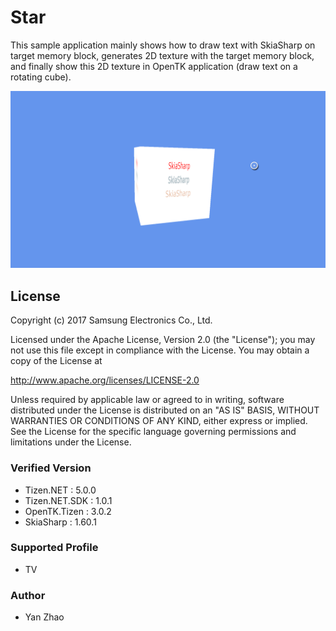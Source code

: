 # Star
This sample application mainly shows how to draw text with SkiaSharp on target memory block, generates 2D texture with the target memory block, and finally show this 2D texture in OpenTK application (draw text on a rotating cube).

![OPENTK](./Screenshots/CubeWithSkiaSharp.png)

## License
Copyright (c) 2017 Samsung Electronics Co., Ltd.

Licensed under the Apache License, Version 2.0 (the "License");
you may not use this file except in compliance with the License.
You may obtain a copy of the License at

http://www.apache.org/licenses/LICENSE-2.0

Unless required by applicable law or agreed to in writing, software
distributed under the License is distributed on an "AS IS" BASIS,
WITHOUT WARRANTIES OR CONDITIONS OF ANY KIND, either express or implied.
See the License for the specific language governing permissions and
limitations under the License.

### Verified Version
* Tizen.NET : 5.0.0
* Tizen.NET.SDK : 1.0.1
* OpenTK.Tizen : 3.0.2
* SkiaSharp : 1.60.1

### Supported Profile
* TV

### Author
* Yan Zhao
